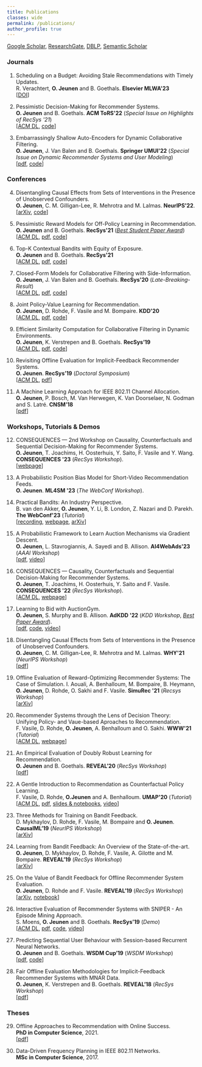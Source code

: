 ```yaml
---
title: Publications
classes: wide
permalink: /publications/
author_profile: true
---
```


[Google Scholar](https://scholar.google.com/citations?user=zOT4PjAAAAAJ), [ResearchGate](https://www.researchgate.net/profile/Olivier_Jeunen), [DBLP](https://dblp.org/pid/232/8079.html), [Semantic Scholar](https://www.semanticscholar.org/author/Olivier-Jeunen/52628148)


### Journals
1. Scheduling on a Budget: Avoiding Stale Recommendations with Timely Updates.  
R. Verachtert, **O. Jeunen** and B. Goethals. **Elsevier MLWA'23**  
\[[DOI](https://doi.org/10.1016/j.mlwa.2023.100455)]

2. Pessimistic Decision-Making for Recommender Systems.  
**O. Jeunen** and B. Goethals. **ACM ToRS'22** (_Special Issue on Highlights of RecSys '21_)  
\[[ACM DL](https://dl.acm.org/doi/10.1145/3568029?cid=99659463663), [code](https://github.com/olivierjeunen/pessimism-recsys-2021)]

3. Embarrassingly Shallow Auto-Encoders for Dynamic Collaborative Filtering.  
**O. Jeunen**, J. Van Balen and B. Goethals. **Springer UMUI'22** (_Special Issue on Dynamic Recommender Systems and User Modeling_)  
\[[pdf](http://adrem.uantwerpen.be/bibrem/pubs/JeunenUMUAI2022.pdf), [code](https://github.com/olivierjeunen/dynamic-easer)]


### Conferences
4. Disentangling Causal Effects from Sets of Interventions in the Presence of Unobserved Confounders.  
**O. Jeunen**, C. M. Gilligan-Lee, R. Mehrotra and M. Lalmas. **NeurIPS'22**.  
\[[arXiv](https://arxiv.org/abs/2210.05446), [code](https://github.com/olivierjeunen/disentangling-neurips-2022)\]

5. Pessimistic Reward Models for Off-Policy Learning in Recommendation.  
**O. Jeunen** and B. Goethals. **RecSys'21** ([_Best Student Paper Award_](https://recsys.acm.org/best-papers/))   
\[[ACM DL](https://dl.acm.org/doi/10.1145/3460231.3474247?cid=99659463663), [pdf](http://adrem.uantwerpen.be/bibrem/pubs/JeunenRecSys2021_A.pdf), [code](https://github.com/olivierjeunen/pessimism-recsys-2021)]

6. Top-K Contextual Bandits with Equity of Exposure.  
**O. Jeunen** and B. Goethals. **RecSys'21**  
\[[ACM DL](https://dl.acm.org/doi/10.1145/3460231.3474248?cid=99659463663), [pdf](http://adrem.uantwerpen.be/bibrem/pubs/JeunenRecSys2021_B.pdf), [code](https://github.com/olivierjeunen/EARS-recsys-2021)]

7. Closed-Form Models for Collaborative Filtering with Side-Information.  
**O. Jeunen**, J. Van Balen and B. Goethals. **RecSys'20** (_Late-Breaking-Result_)  
\[[ACM DL](https://dl.acm.org/doi/10.1145/3383313.3418480?cid=99659463663), [pdf](http://adrem.uantwerpen.be/bibrem/pubs/JeunenRecSys20.pdf), [code](https://github.com/olivierjeunen/ease-side-info-recsys-2020)]

8. Joint Policy-Value Learning for Recommendation.  
**O. Jeunen**, D. Rohde, F. Vasile and M. Bompaire. **KDD'20**  
\[[ACM DL](https://dl.acm.org/doi/10.1145/3394486.3403175?cid=99659463663), [pdf](http://adrem.uantwerpen.be/bibrem/pubs/JeunenKDD2020.pdf), [code](https://github.com/olivierjeunen/dual-bandit-kdd-2020)]

9. Efficient Similarity Computation for Collaborative Filtering in Dynamic Environments.  
**O. Jeunen**, K. Verstrepen and B. Goethals. **RecSys’19**  
\[[ACM DL](https://dl.acm.org/doi/10.1145/3298689.3347017?cid=99659463663), [pdf](http://adrem.uantwerpen.be/bibrem/pubs/JeunenRecSys19_Full.pdf), [code](https://github.com/olivierjeunen/dynamicindex)]

10. Revisiting Offline Evaluation for Implicit-Feedback Recommender Systems.  
**O. Jeunen**. **RecSys’19** (_Doctoral Symposium_)  
\[[ACM DL](https://dl.acm.org/doi/10.1145/3298689.3347069?cid=99659463663), [pdf](http://adrem.uantwerpen.be/bibrem/pubs/JeunenRecSys19_DoctoralSymposium.pdf)\]

11. A Machine Learning Approach for IEEE 802.11 Channel Allocation.  
**O. Jeunen**, P. Bosch, M. Van Herwegen, K. Van Doorselaer, N. Godman and S. Latré. **CNSM’18**  
\[[pdf](http://adrem.uantwerpen.be/bibrem/pubs/MasterThesisJeunen2018.pdf)\]



### Workshops, Tutorials & Demos

12. CONSEQUENCES — 2nd Workshop on Causality, Counterfactuals and Sequential Decision-Making for Recommender Systems.  
**O. Jeunen**, T. Joachims, H. Oosterhuis, Y. Saito, F. Vasile and Y. Wang. **CONSEQUENCES '23** (_RecSys Workshop_).  
\[[webpage](https://sites.google.com/view/consequences2023)\]

13. A Probabilistic Position Bias Model for Short-Video Recommendation Feeds.  
**O. Jeunen**. **ML4SM '23** (_The WebConf Workshop_).  

14. Practical Bandits: An Industry Perspective.  
B. van den Akker, **O. Jeunen**, Y. Li, B. London, Z. Nazari and D. Parekh. **The WebConf'23** (_Tutorial_)  
\[[recording](https://www.youtube.com/watch?v=NkVWwZKdMac), [webpage](https://sites.google.com/view/practical-bandits-tutorial/homepage), [arXiv](https://arxiv.org/abs/2302.01223)\]

15. A Probabilistic Framework to Learn Auction Mechanisms via Gradient Descent.  
**O. Jeunen**, L. Stavrogiannis, A. Sayedi and B. Allison. **AI4WebAds'23** (_AAAI Workshop_)  
\[[pdf](https://assets.amazon.science/e2/e0/cb27970d4775966019f051628c62/a-probabilistic-framework-to-learn-auction-mechanisms-via-gradient-descent.pdf), [video](https://www.youtube.com/watch?v=dEcU1nvkixo)\]

16. CONSEQUENCES — Causality, Counterfactuals and Sequential Decision-Making for Recommender Systems.  
**O. Jeunen**, T. Joachims, H. Oosterhuis, Y. Saito and F. Vasile. **CONSEQUENCES '22** (_RecSys Workshop_).  
\[[ACM DL](https://dl.acm.org/doi/10.1145/3523227.3547409?cid=99659463663), [webpage](https://sites.google.com/view/consequences2022)\]

17. Learning to Bid with AuctionGym.  
**O. Jeunen**, S. Murphy and B. Allison. **AdKDD '22** (_KDD Workshop_, [_Best Paper Award_](https://www.adkdd.org/Papers/Learning-to-Bid-with-AuctionGym/2022)).  
\[[pdf](https://assets.amazon.science/4f/3c/7f9a5c6c4181894d5e64c684c0d7/learning-to-bid-with-auctiongym.pdf), [code](https://github.com/amzn/auction-gym), [video](https://www.youtube.com/watch?v=4wlOv9ThOuI)\]

18. Disentangling Causal Effects from Sets of Interventions in the Presence of Unobserved Confounders.  
**O. Jeunen**, C. M. Gilligan-Lee, R. Mehrotra and M. Lalmas. **WHY'21** (_NeurIPS Workshop_)  
\[[pdf](http://adrem.uantwerpen.be/bibrem/pubs/JeunenWHY21.pdf)\]

19. Offline Evaluation of Reward-Optimizing Recommender Systems: The Case of Simulation.
I. Aouali, A. Benhalloum, M. Bompaire, B. Heymann, **O. Jeunen**, D. Rohde, O. Sakhi and F. Vasile. **SimuRec '21** (_Recsys Workshop_)  
\[[arXiv](https://arxiv.org/abs/2209.08642)\]

20. Recommender Systems through the Lens of Decision Theory:  
Unifying Policy- and Vaue-based Aproaches to Recommendation.  
F. Vasile, D. Rohde, **O. Jeunen**, A. Benhalloum and O. Sakhi. **WWW'21** (_Tutorial_)  
\[[ACM DL](https://dl.acm.org/doi/10.1145/3442442.3453701?cid=99659463663), [webpage](https://sites.google.com/view/recsys-as-decision-theory)\]

21. An Empirical Evaluation of Doubly Robust Learning for Recommendation.  
**O. Jeunen** and B. Goethals. **REVEAL’20** (_RecSys Workshop_)  
\[[pdf](http://adrem.uantwerpen.be/bibrem/pubs/JeunenREVEAL2020.pdf)\]

22. A Gentle Introduction to Recommendation as Counterfactual Policy Learning.  
F. Vasile, D. Rohde, **O.Jeunen** and A. Benhalloum. **UMAP'20** (_Tutorial_)  
\[[ACM DL](https://dl.acm.org/doi/10.1145/3340631.3398666?cid=99659463663), [pdf](http://adrem.uantwerpen.be/bibrem/pubs/VasileUMAPTutorial2020.pdf), [slides & notebooks](https://github.com/criteo-research/bandit-reco), [video](https://www.youtube.com/watch?v=hBeOxwTIawc)\]

23. Three Methods for Training on Bandit Feedback.  
D. Mykhaylov, D. Rohde, F. Vasile, M. Bompaire and **O. Jeunen**. **CausalML’19** (_NeurIPS Workshop_)  
\[[arXiv](https://arxiv.org/abs/1904.10799)\]

24. Learning from Bandit Feedback: An Overview of the State-of-the-art.  
**O. Jeunen**, D. Mykhaylov, D. Rohde, F. Vasile, A. Gilotte and M. Bompaire. **REVEAL’19** (_RecSys Workshop_)  
\[[arXiv](https://arxiv.org/abs/1909.08471)\]

25. On the Value of Bandit Feedback for Offline Recommender System Evaluation.  
**O. Jeunen**, D. Rohde and F. Vasile. **REVEAL’19** (_RecSys Workshop_)  
\[[arXiv](https://arxiv.org/abs/1907.12384), [notebook](https://github.com/criteo-research/reco-gym/blob/master/Offline%20Evaluation%20with%20Bandit%20Feedback.ipynb)]

26. Interactive Evaluation of Recommender Systems with SNIPER - An Episode Mining Approach.  
S. Moens, **O. Jeunen** and B. Goethals. **RecSys’19** (_Demo_)  
\[[ACM DL](https://dl.acm.org/doi/10.1145/3298689.3346965?cid=99659463663), [pdf](http://adrem.uantwerpen.be/bibrem/pubs/MoensRecSys19_Demo.pdf), [code](https://bitbucket.org/sandymoens/sniper/src/master/), [video](https://www.youtube.com/watch?v=S23qbU1PbhY)]

27. Predicting Sequential User Behaviour with Session-based Recurrent Neural Networks.  
**O. Jeunen** and B. Goethals. **WSDM Cup’19** (_WSDM Workshop_)  
\[[pdf](http://adrem.uantwerpen.be/bibrem/pubs/WSDMCupJeunen2019.pdf), [code](https://github.com/olivierjeunen/sequential-skip-prediction)]

28. Fair Offline Evaluation Methodologies for Implicit-Feedback Recommender Systems with MNAR Data.  
**O. Jeunen**, K. Verstrepen and B. Goethals. **REVEAL’18** (_RecSys Workshop_)  
\[[pdf](http://adrem.uantwerpen.be/bibrem/pubs/OfflineEvalJeunen2018.pdf)\]

### Theses
29. Offline Approaches to Recommendation with Online Success.  
**PhD in Computer Science**, 2021.  
\[[pdf](http://adrem.uantwerpen.be/bibrem/pubs/Jeunen2021PhDThesis.pdf)]

30. Data-Driven Frequency Planning in IEEE 802.11 Networks.  
**MSc in Computer Science**, 2017. 

